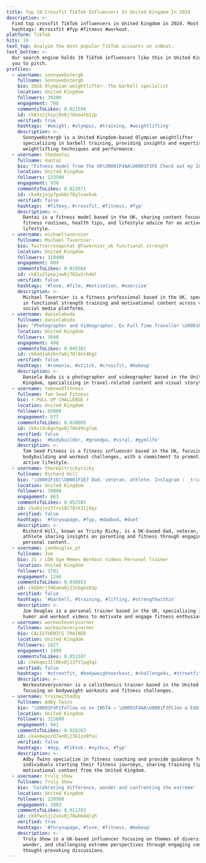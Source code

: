 ```yaml
---
title: Top 10 Crossfit TikTok Influencers In United Kingdom In 2024
description: >-
  Find top crossfit TikTok influencers in United Kingdom in 2024. Most popular
  hashtags: #crossfit #fyp #fitness #workout.
platform: TikTok
hits: 19
text_top: Analyze the most popular TikTok accounts on inBeat.
text_bottom: >-
  Our search engine holds 19 TikTok influencers like this in United Kingdom for
  you to pitch.
profiles:
  - username: sonnywebstergb
    fullname: Sonnywebstergb
    bio: 2016 Olympian weightlifter- The barbell specialist
    location: United Kingdom
    followers: 39200
    engagement: 700
    commentsToLikes: 0.021594
    id: ck81s2jhipj8n0j78neatb12p
    verified: true
    hashtags: '#weight, #olympic, #training, #weightlifting'
    description: >-
      Sonnywebstergb is a United Kingdom-based Olympian weightlifter
      specializing in barbell training, providing insights and expertise in
      weightlifting techniques and performance.
  - username: thedantai
    fullname: dantai
    bio: "Fitness model from the UK\U0001F4AA\U0001F3FE Check out my Instagram for more! @dantai 700k"
    location: United Kingdom
    followers: 133500
    engagement: 930
    commentsToLikes: 0.022671
    id: cka0zjojpfpub0i78ylxao5vk
    verified: false
    hashtags: '#fitboy, #crossfit, #fitness, #fyp'
    description: >-
      Dantai is a fitness model based in the UK, sharing content focused on
      fitness routines, health tips, and lifestyle advice for an active
      lifestyle.
  - username: michaeltavernier
    fullname: Michael Tavernier
    bio: Twitter/snapchat @Tavernier_uk functional strength
    location: United Kingdom
    followers: 119400
    engagement: 609
    commentsToLikes: 0.010504
    id: ck81s2lpxpjow0j782w1rh4ml
    verified: false
    hashtags: '#love, #film, #motivation, #exercise'
    description: >-
      Michael Tavernier is a fitness professional based in the UK, specializing
      in functional strength training and motivational content across various
      social media platforms.
  - username: danielabuda
    fullname: danielabuda
    bio: "Photographer and Videographer. Ex Full Time Traveller \U0001F6A2"
    location: United Kingdom
    followers: 3640
    engagement: 498
    commentsToLikes: 0.045381
    id: ck8adjahz6n7a0j78l9nt4bg1
    verified: false
    hashtags: '#romania, #stitch, #crossfit, #makeup'
    description: >-
      Daniela Buda is a photographer and videographer based in the United
      Kingdom, specializing in travel-related content and visual storytelling.
  - username: tomseedfitness
    fullname: Tom Seed Fitness
    bio: ⬇️ PULL UP CHALLENGE ⬇️
    location: United Kingdom
    followers: 65000
    engagement: 577
    commentsToLikes: 0.028605
    id: ck9si9i6gxtgo0j78k49cg7um
    verified: false
    hashtags: '#bodybuilder, #grandpa, #viral, #gymlife'
    description: >-
      Tom Seed Fitness is a fitness influencer based in the UK, focusing on
      bodybuilding and workout challenges, with a commitment to promoting an
      active lifestyle.
  - username: therealtrickyricky
    fullname: Richard Hill
    bio: "\U0001F1EC\U0001F1E7 Dad, veteran, athlete. Instagram : _tricky_ricky"
    location: United Kingdom
    followers: 39800
    engagement: 863
    commentsToLikes: 0.052585
    id: cka0zjxz5frv10i78zk31j0gz
    verified: false
    hashtags: '#foryoupage, #fyp, #dadbod, #duet'
    description: >-
      Richard Hill, known as Tricky Ricky, is a UK-based dad, veteran, and
      athlete sharing insights on parenting and fitness through engaging
      personal content.
  - username: joedouglas_pt
    fullname: Joe
    bio: 31 / LDN Gym Memes Workout Videos Personal Trainer
    location: United Kingdom
    followers: 3701
    engagement: 1244
    commentsToLikes: 0.038853
    id: ckbbhrjf46aha0j23sbgbs03p
    verified: false
    hashtags: '#barbell, #training, #lifting, #strengthwithin'
    description: >-
      Joe Douglas is a personal trainer based in the UK, specializing in gym
      humor and workout videos to motivate and engage fitness enthusiasts.
  - username: workouteverycorner
    fullname: workouteverycorner
    bio: CALISTHENICS TRAINER
    location: United Kingdom
    followers: 2427
    engagement: 1009
    commentsToLikes: 0.053107
    id: ckbkqmi31l0kx0j23ftlpq5qi
    verified: false
    hashtags: '#streetfit, #bodyweightworkout, #challenge4u, #streetfitness'
    description: >-
      Workouteverycorner is a calisthenics trainer based in the United Kingdom,
      focusing on bodyweight workouts and fitness challenges.
  - username: trainwithadby
    fullname: Adby Twins
    bio: "\U0001F4F2Follow us on INSTA ↗️ \U0001F4AA\U0001F3FCJon & Eddie \U0001F4BB Start Your Fitness Journey Here ⬇️"
    location: United Kingdom
    followers: 315600
    engagement: 941
    commentsToLikes: 0.026263
    id: ckav6epozd7an0j23k1ze9fxu
    verified: false
    hashtags: '#4yp, #tiktok, #xyzbca, #fyp'
    description: >-
      Adby Twins specialize in fitness coaching and provide guidance for
      individuals starting their fitness journeys, sharing training tips and
      motivational content from the United Kingdom.
  - username: truly_show
    fullname: Truly Show
    bio: 'Celebrating difference, wonder and confronting the extreme'
    location: United Kingdom
    followers: 239500
    engagement: 1003
    commentsToLikes: 0.011703
    id: ck9fws5jj2u1v0j78wb64qlyh
    verified: true
    hashtags: '#foryoupage, #love, #fitness, #makeup'
    description: >-
      Truly Show is a UK-based influencer focusing on themes of diversity,
      wonder, and challenging extreme perspectives through engaging content and
      thought-provoking discussions.
---
```


